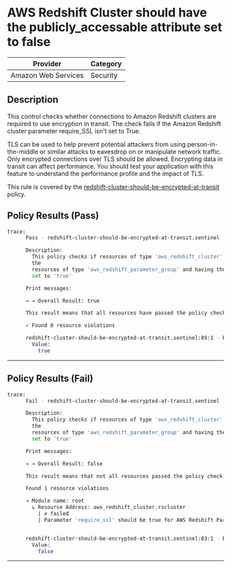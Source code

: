 # AWS Redshift Cluster should have the publicly_accessable attribute set to false

| Provider            | Category  |
| ------------------- | --------  |
| Amazon Web Services | Security  |

## Description

This control checks whether connections to Amazon Redshift clusters are required to use encryption in transit. The check fails if the Amazon Redshift cluster parameter require_SSL isn't set to True.

TLS can be used to help prevent potential attackers from using person-in-the-middle or similar attacks to eavesdrop on or manipulate network traffic. Only encrypted connections over TLS should be allowed. Encrypting data in transit can affect performance. You should test your application with this feature to understand the performance profile and the impact of TLS.

This rule is covered by the [redshift-cluster-should-be-encrypted-at-transit](../../policies/redshift-cluster-should-be-encrypted-at-transit.sentinel) policy.

## Policy Results (Pass)

```bash
trace:
      Pass - redshift-cluster-should-be-encrypted-at-transit.sentinel

      Description:
        This policy checks if resources of type 'aws_redshift_cluster' refernced to
        the
        resources of type 'aws_redshift_parameter_group' and having the 'require_ssl'
        set to 'true'

      Print messages:

      → → Overall Result: true

      This result means that all resources have passed the policy check for the policy redshift-cluster-public-access-check.

      ✓ Found 0 resource violations

      redshift-cluster-should-be-encrypted-at-transit.sentinel:89:1 - Rule "main"
        Value:
          true
```

---

## Policy Results (Fail)

```bash
trace:
      Fail - redshift-cluster-should-be-encrypted-at-transit.sentinel

      Description:
        This policy checks if resources of type 'aws_redshift_cluster' refernced to
        the
        resources of type 'aws_redshift_parameter_group' and having the 'require_ssl'
        set to 'true'

      Print messages:

      → → Overall Result: false

      This result means that not all resources passed the policy check and the protected behavior is not allowed for the policy redshift-cluster-public-access-check.

      Found 1 resource violations

      → Module name: root
        ↳ Resource Address: aws_redshift_cluster.rscluster
          | ✗ failed
          | Parameter 'require_ssl' should be true for AWS Redshift Parameter Group. Refer to https://docs.aws.amazon.com/securityhub/latest/userguide/redshift-controls.html#redshift-2 for more details.


      redshift-cluster-should-be-encrypted-at-transit.sentinel:83:1 - Rule "main"
        Value:
          false
```

---
